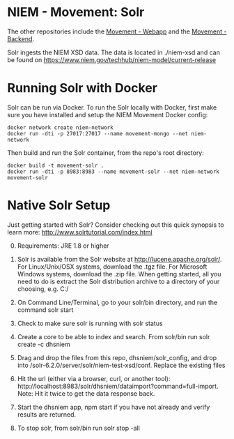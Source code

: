 NIEM - Movement: Solr
=================

The other repositories include the [Movement - Webapp](https://github.com/NIEMconnects/movement-frontend) and the [Movement - Backend](https://github.com/NIEMconnects/movement-backend).

Solr ingests the NIEM XSD data. The data is located in ./niem-xsd and can be found on https://www.niem.gov/techhub/niem-model/current-release

# Running Solr with Docker

Solr can be run via Docker. To run the Solr locally with Docker, first make sure you have installed and setup the NIEM Movement Docker config:
```
docker network create niem-network
docker run -dti -p 27017:27017 --name movement-mongo --net niem-network
```

Then build and run the Solr container, from the repo's root directory:
```
docker build -t movement-solr .
docker run -dti -p 8983:8983 --name movement-solr --net niem-network movement-solr
```

# Native Solr Setup

Just getting started with Solr? Consider checking out this quick synopsis to learn more: http://www.solrtutorial.com/index.html

0) Requirements: JRE 1.8 or higher

1) Solr is available from the Solr website at http://lucene.apache.org/solr/. For Linux/Unix/OSX systems, download the .tgz file. For Microsoft Windows systems, download the .zip file. When getting started, all you need to do is extract the Solr distribution archive to a directory of your choosing, e.g. C:/

2) On Command Line/Terminal, go to your solr/bin directory, and run the command solr start

3) Check to make sure solr is running with solr status

4) Create a core to be able to index and search. From solr/bin run solr create -c dhsniem

5) Drag and drop the files from this repo, dhsniem/solr_config, and drop into /solr-6.2.0/server/solr/niem-test-xsd/conf. Replace the existing files

6) Hit the url (either via a browser, curl, or another tool): http://localhost:8983/solr/dhsniem/dataimport?command=full-import. Note: Hit it twice to get the data response back.

7) Start the dhsniem app, npm start if you have not already and verify results are returned.

8) To stop solr, from solr/bin run solr stop -all
